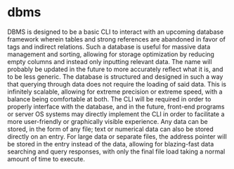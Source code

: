 # dbms

DBMS is designed to be a basic CLI to interact with an upcoming database framework wherein tables and strong references are abandoned in favor of tags and indirect relations. Such a database is useful for massive data management and sorting, allowing for storage optimization by reducing empty columns and instead only inputting relevant data. The name will probably be updated in the future to more accurately reflect what it is, and to be less generic. 
The database is structured and designed in such a way that querying through data does not require the loading of said data. This is infinitely scalable, allowing for extreme precision or extreme speed, with a balance being comfortable at both. The CLI will be required in order to properly interface with the database, and in the future, front-end programs or server OS systems may directly implement the CLI in order to facilitate a more user-friendly or graphically visible experience. Any data can be stored, in the form of any file; text or numerical data can also be stored directly on an entry. For large data or separate files, the address pointer will be stored in the entry instead of the data, allowing for blazing-fast data searching and query responses, with only the final file load taking a normal amount of time to execute. 
